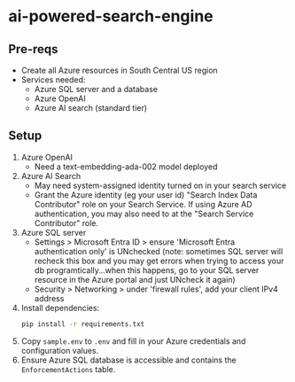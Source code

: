 # ai-powered-search-engine

## Pre-reqs
- Create all Azure resources in South Central US region
- Services needed:
   - Azure SQL server and a database
   - Azure OpenAI
   - Azure AI search (standard tier) 

## Setup
1. Azure OpenAI
   - Need a text-embedding-ada-002 model deployed
2. Azure AI Search
   - May need system-assigned identity turned on in your search service
   - Grant the Azure identity (eg your user id) "Search Index Data Contributor" role on your Search Service. If using Azure AD authentication, you may also need to at the "Search Service Contributor" role.
3. Azure SQL server
   - Settings > Microsoft Entra ID > ensure 'Microsoft Entra authentication only' is UNchecked (note: sometimes SQL server will recheck this box and you may get errors when trying to access your db programtically...when this happens, go to your SQL server resource in the Azure portal and just UNcheck it again)
   - Security > Networking > under 'firewall rules', add your client IPv4 address
4. Install dependencies:
   ```sh
   pip install -r requirements.txt
   ```
2. Copy `sample.env` to `.env` and fill in your Azure credentials and configuration values.
3. Ensure Azure SQL database is accessible and contains the `EnforcementActions` table.